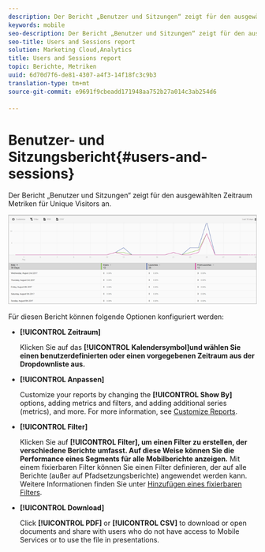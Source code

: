 ```yaml
---
description: Der Bericht „Benutzer und Sitzungen“ zeigt für den ausgewählten Zeitraum Metriken für Unique Visitors an.
keywords: mobile
seo-description: Der Bericht „Benutzer und Sitzungen“ zeigt für den ausgewählten Zeitraum Metriken für Unique Visitors an.
seo-title: Users and Sessions report
solution: Marketing Cloud,Analytics
title: Users and Sessions report
topic: Berichte, Metriken
uuid: 6d70d7f6-de81-4307-a4f3-14f18fc3c9b3
translation-type: tm+mt
source-git-commit: e9691f9cbeadd171948aa752b27a014c3ab254d6

---
```



# Benutzer- und Sitzungsbericht{#users-and-sessions}

Der Bericht „Benutzer und Sitzungen“ zeigt für den ausgewählten Zeitraum Metriken für Unique Visitors an.

![Users and Sessions report](assets/users_sessions.png)

Für diesen Bericht können folgende Optionen konfiguriert werden:

* **[!UICONTROL Zeitraum]**

   Klicken Sie auf das **[!UICONTROL Kalendersymbol]und wählen Sie einen benutzerdefinierten oder einen vorgegebenen Zeitraum aus der Dropdownliste aus.**

* **[!UICONTROL Anpassen]**

   Customize your reports by changing the **[!UICONTROL Show By]** options, adding metrics and filters, and adding additional series (metrics), and more. For more information, see [Customize Reports](/help/using/usage/reports-customize/t-reports-customize.md).

* **[!UICONTROL Filter]**

   Klicken Sie auf **[!UICONTROL Filter], um einen Filter zu erstellen, der verschiedene Berichte umfasst. Auf diese Weise können Sie die Performance eines Segments für alle Mobilberichte anzeigen.** Mit einem fixierbaren Filter können Sie einen Filter definieren, der auf alle Berichte (außer auf Pfadsetzungsberichte) angewendet werden kann. Weitere Informationen finden Sie unter [Hinzufügen eines fixierbaren Filters](/help/using/usage/reports-customize/t-sticky-filter.md).

* **[!UICONTROL Download]**

   Click **[!UICONTROL PDF]** or **[!UICONTROL CSV]** to download or open documents and share with users who do not have access to Mobile Services or to use the file in presentations.